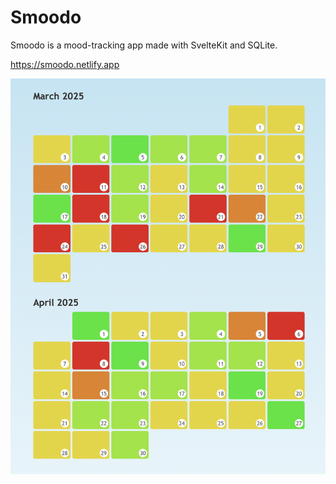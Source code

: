 # Smoodo

Smoodo is a mood-tracking app made with SvelteKit and SQLite.

<https://smoodo.netlify.app>

![calendar with colors for different moods](/static/calendar.png)
